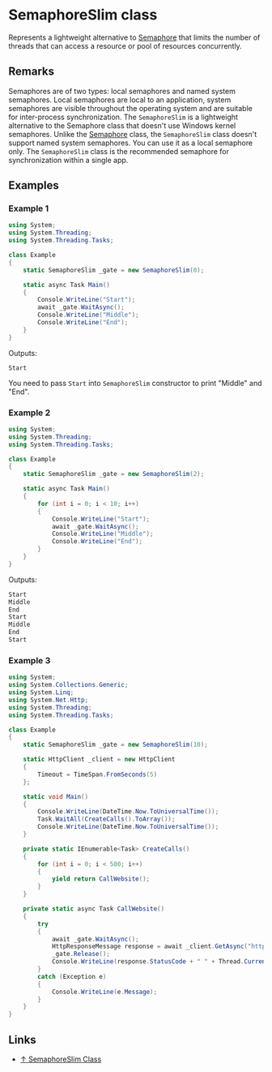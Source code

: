 # SemaphoreSlim class

Represents a lightweight alternative to [Semaphore](semaphore.md) that limits the number of threads that can access a resource or pool of resources concurrently.

## Remarks

Semaphores are of two types: local semaphores and named system semaphores. Local semaphores are local to an application, system semaphores are visible throughout the operating system and are suitable for inter-process synchronization. The `SemaphoreSlim` is a lightweight alternative to the Semaphore class that doesn't use Windows kernel semaphores. Unlike the [Semaphore](semaphore.md) class, the `SemaphoreSlim` class doesn't support named system semaphores. You can use it as a local semaphore only. The `SemaphoreSlim` class is the recommended semaphore for synchronization within a single app.

## Examples

### Example 1

```csharp
using System;
using System.Threading;
using System.Threading.Tasks;

class Example
{
    static SemaphoreSlim _gate = new SemaphoreSlim(0);

    static async Task Main()
    {
        Console.WriteLine("Start");
        await _gate.WaitAsync();
        Console.WriteLine("Middle");
        Console.WriteLine("End");
    }
}
```

Outputs:

```output
Start
```

You need to pass `Start` into `SemaphoreSlim` constructor to print "Middle" and "End".

### Example 2

```csharp
using System;
using System.Threading;
using System.Threading.Tasks;

class Example
{
    static SemaphoreSlim _gate = new SemaphoreSlim(2);

    static async Task Main()
    {
        for (int i = 0; i < 10; i++)
        {
            Console.WriteLine("Start");
            await _gate.WaitAsync();
            Console.WriteLine("Middle");
            Console.WriteLine("End");
        }
    }
}
```

Outputs:

```csharp
Start
Middle
End
Start
Middle
End
Start
```

### Example 3

```csharp
using System;
using System.Collections.Generic;
using System.Linq;
using System.Net.Http;
using System.Threading;
using System.Threading.Tasks;

class Example
{
    static SemaphoreSlim _gate = new SemaphoreSlim(10);

    static HttpClient _client = new HttpClient
    {
        Timeout = TimeSpan.FromSeconds(5)
    };

    static void Main()
    {
        Console.WriteLine(DateTime.Now.ToUniversalTime());
        Task.WaitAll(CreateCalls().ToArray());
        Console.WriteLine(DateTime.Now.ToUniversalTime());
    }

    private static IEnumerable<Task> CreateCalls()
    {
        for (int i = 0; i < 500; i++)
        {
            yield return CallWebsite();
        }
    }

    private static async Task CallWebsite()
    {
        try
        {
            await _gate.WaitAsync();
            HttpResponseMessage response = await _client.GetAsync("https://google.com");
            _gate.Release();
            Console.WriteLine(response.StatusCode + " " + Thread.CurrentThread.ManagedThreadId);
        }
        catch (Exception e)
        {
            Console.WriteLine(e.Message);
        }
    }
}
```

## Links

* [↑ SemaphoreSlim Class](https://docs.microsoft.com/en-us/dotnet/api/system.threading.semaphoreslim)